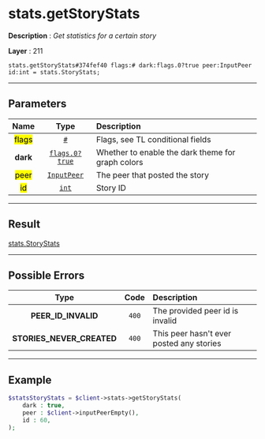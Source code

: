 # stats.getStoryStats

**Description** : *Get statistics for a certain story*

**Layer** : 211

```tl
stats.getStoryStats#374fef40 flags:# dark:flags.0?true peer:InputPeer id:int = stats.StoryStats;
```

---

## Parameters

| Name | Type | Description |
| :---: | :---: | :--- |
| <mark>flags</mark> | [`#`](type/#) | Flags, see TL conditional fields |
| **dark** | [`flags.0?true`](type/true) | Whether to enable the dark theme for graph colors |
| <mark>peer</mark> | [`InputPeer`](type/InputPeer) | The peer that posted the story |
| <mark>id</mark> | [`int`](type/int) | Story ID |

---

## Result

[stats.StoryStats](type/stats.StoryStats)

---

## Possible Errors

| Type | Code | Description |
| :---: | :---: | :--- |
| **PEER_ID_INVALID** | `400` | The provided peer id is invalid |
| **STORIES_NEVER_CREATED** | `400` | This peer hasn't ever posted any stories |

---

## Example

```php
$statsStoryStats = $client->stats->getStoryStats(
	dark : true,
	peer : $client->inputPeerEmpty(),
	id : 60,
);
```